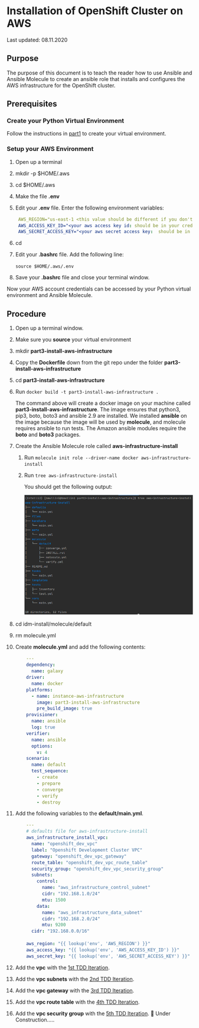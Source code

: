 # Installation of OpenShift Cluster on AWS

Last updated: 08.11.2020

## Purpose

The purpose of this document is to teach the reader how to use Ansible
and Ansible Molecule to create an ansible role that installs and configures
the AWS infrastructure for the OpenShift cluster.

## Prerequisites

### Create your Python Virtual Environment

Follow the instructions in [part1](../part1-setup-environment) to
create your virtual environment.

### Setup your AWS Environment

1. Open up a terminal
1. mkdir -p $HOME/.aws
1. cd $HOME/.aws
1. Make the file **.env**
1. Edit your **.env** file.  Enter the following
environment variables:

      ```yaml
       AWS_REGION="us-east-1 <this value should be different if you don't live close to the US east coast.>"
       AWS_ACCESS_KEY_ID="<your aws access key id: should be in your credentials.csv file>"
       AWS_SECRET_ACCESS_KEY="<your aws secret access key:  should be in your credentials.csv file>"
      ```
   
1. cd
1. Edit your **.bashrc** file.  Add the following line:  

    `source $HOME/.aws/.env`

1. Save your **.bashrc** file and close your terminal window.

Now your AWS account credentials can be accessed by your
Python virtual environment and Ansible Molecule.

## Procedure

1. Open up a terminal window.

1. Make sure you **source** your virtual environment

1. mkdir **part3-install-aws-infrastructure**

1. Copy the **Dockerfile** down from the git repo under the
folder  **part3-install-aws-infrastructure**  

1. cd **part3-install-aws-infrastructure**  
1. Run `docker build -t part3-install-aws-infrastructure .`

   The command above will create a docker image
   on your machine called **part3-install-aws-infrastructure**.
   The image ensures that python3, pip3, boto, boto3 and ansible 2.9
   are installed.  We installed **ansible** on the image
   because the image will be used by **molecule**, and
   molecule requires ansible to run tests.  The Amazon ansible modules
   require the  **boto** and **boto3** packages.

1. Create the Ansible Molecule role called **aws-infrastructure-install**

    1. Run `molecule init role --driver-name docker aws-infrastructure-install`
    1. Run `tree aws-infrastructure-install`
    
        You should get the following output:
        
        ![tree output idm role](../images/initial-aws-install-tree-output.png)

1. cd idm-install/molecule/default

1. rm molecule.yml

1. Create **molecule.yml** and add the following contents:

    ```yaml
        ---
        dependency:
          name: galaxy
        driver:
          name: docker
        platforms:
          - name: instance-aws-infrastructure
            image: part3-install-aws-infrastructure
            pre_build_image: true
        provisioner:
          name: ansible
          log: true
        verifier:
          name: ansible
          options:
            v: 4
        scenario:
          name: default
          test_sequence:
            - create
            - prepare
            - converge
            - verify
            - destroy


    ```
1. Add the following variables to the **default/main.yml**.

    ```yaml
        ---
        # defaults file for aws-infrastructure-install
        aws_infrastructure_install_vpc:
          name: "openshift_dev_vpc"
          label: "Openshift Development Cluster VPC"
          gateway: "openshift_dev_vpc_gateway"
          route_table: "openshift_dev_vpc_route_table"
          security_group: "openshift_dev_vpc_security_group"
          subnets:
            control:
              name: "aws_infrastructure_control_subnet"
              cidr: "192.168.1.0/24"
              mtu: 1500
            data:
              name: "aws_infrastructure_data_subnet"
              cidr: "192.168.2.0/24"
              mtu: 9200
          cidr: "192.168.0.0/16"
        
        aws_region: "{{ lookup('env', 'AWS_REGION') }}"
        aws_access_key: "{{ lookup('env', 'AWS_ACCESS_KEY_ID') }}"
        aws_secret_key: "{{ lookup('env', 'AWS_SECRET_ACCESS_KEY') }}"
    ```

1. <a name="1stTDD"></a> Add the **vpc** with the [1st TDD Iteration](./1st-tdd-iteration).
1. <a name="2ndTDD"></a> Add the **vpc subnets** with the [2nd TDD Iteration](./2nd-tdd-iteration).
1. <a name="3rdTDD"></a> Add the **vpc gateway** with the [3rd TDD Iteration](./3rd-tdd-iteration).
1. <a name="4thTDD"></a> Add the **vpc route table** with the [4th TDD Iteration](./4th-tdd-iteration).
1. <a name="5thTDD"></a> Add the **vpc security group** with the [5th TDD Iteration](./5th-tdd-iteration).
:construction: Under Construction.....
